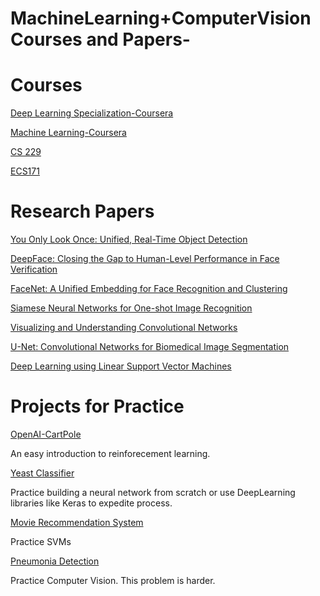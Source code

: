 # MachineLearning+ComputerVision Courses and Papers-

# Courses 
[Deep Learning Specialization-Coursera](https://www.coursera.org/specializations/deep-learning)

[Machine Learning-Coursera](https://www.coursera.org/learn/machine-learning)

[CS 229](http://cs229.stanford.edu/syllabus.html)

[ECS171](http://www.cs.ucdavis.edu/blog/ecs-171-machine-learning/)

# Research Papers
[You Only Look Once: Unified, Real-Time Object Detection](https://arxiv.org/pdf/1506.02640.pdf)

[DeepFace: Closing the Gap to Human-Level Performance in Face Verification](https://www.cs.toronto.edu/~ranzato/publications/taigman_cvpr14.pdf)

[FaceNet: A Unified Embedding for Face Recognition and Clustering](https://arxiv.org/pdf/1503.03832.pdf)

[Siamese Neural Networks for One-shot Image Recognition](https://www.cs.cmu.edu/~rsalakhu/papers/oneshot1.pdf)

[Visualizing and Understanding Convolutional Networks](https://arxiv.org/pdf/1311.2901.pdf)

[U-Net: Convolutional Networks for Biomedical Image Segmentation](https://arxiv.org/abs/1505.04597)

[Deep Learning using Linear Support Vector Machines](https://arxiv.org/pdf/1306.0239.pdf)

# Projects for Practice

[OpenAI-CartPole](https://gym.openai.com/envs/CartPole-v0/) 

An easy introduction to reinforecement learning.

[Yeast Classifier](https://github.com/atharvacc/Yeast-classifier)

Practice building a neural network from scratch or use DeepLearning libraries like Keras to expedite process.

[Movie Recommendation System](https://github.com/atharvacc/Coursera-Machine-Learning/tree/master/Machine-learning-ex8)

Practice SVMs

[Pneumonia Detection](https://www.kaggle.com/c/rsna-pneumonia-detection-challenge/kernels?sortBy=hotness&group=everyone&pageSize=20&outputType=Visualization&competitionId=10338)

Practice Computer Vision. This problem is harder. 


